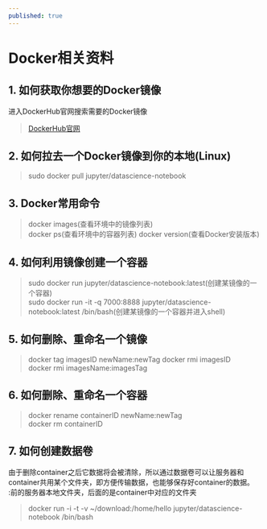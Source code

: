 ```yaml
---
published: true
---
```

# Docker相关资料

## 1. 如何获取你想要的Docker镜像

进入DockerHub官网搜索需要的Docker镜像
> [DockerHub官网](https://hub.docker.com/)

## 2. 如何拉去一个Docker镜像到你的本地(Linux)
> sudo docker pull jupyter/datascience-notebook

## 3. Docker常用命令
> docker images(查看环境中的镜像列表)  
> docker ps(查看环境中的容器列表)
> docker version(查看Docker安装版本)

## 4. 如何利用镜像创建一个容器
> sudo docker run jupyter/datascience-notebook:latest(创建某镜像的一个容器)  
> sudo docker run -it -q 7000:8888 jupyter/datascience-notebook:latest /bin/bash(创建某镜像的一个容器并进入shell)  

## 5. 如何删除、重命名一个镜像
> docker tag imagesID newName:newTag
> docker rmi imagesID  
> docker rmi imagesName:imagesTag  

## 6. 如何删除、重命名一个容器
> docker rename containerID newName:newTag  
> docker rm containerID

## 7. 如何创建数据卷
由于删除container之后它数据将会被清除，所以通过数据卷可以让服务器和container共用某个文件夹，即方便传输数据，也能够保存好container的数据。  
:前的服务器本地文件夹，后面的是container中对应的文件夹
> docker run -i -t -v ~/download:/home/hello jupyter/datascience-notebook /bin/bash  

